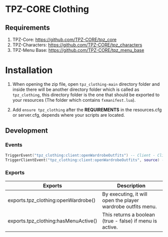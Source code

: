# TPZ-CORE Clothing

## Requirements

1. TPZ-Core: https://github.com/TPZ-CORE/tpz_core
2. TPZ-Characters: https://github.com/TPZ-CORE/tpz_characters
4. TPZ-Menu Base: https://github.com/TPZ-CORE/tpz_menu_base

# Installation

1. When opening the zip file, open `tpz_clothing-main` directory folder and inside there will be another directory folder which is called as `tpz_clothing`, this directory folder is the one that should be exported to your resources (The folder which contains `fxmanifest.lua`).

2. Add `ensure tpz_clothing` after the **REQUIREMENTS** in the resources.cfg or server.cfg, depends where your scripts are located.

## Development

### Events 

```lua
TriggerEvent("tpz_clothing:client:openWardrobeOutfits") -- Client - Client
TriggerClientEvent("tpz_clothing:client:openWardrobeOutfits", source) -- Server > Client
```

### Exports

| Exports                              | Description                                                  |
|--------------------------------------|--------------------------------------------------------------|
| exports.tpz_clothing:openWardrobe()  | By executing, it will open the player wardrobe outfits menu. | 
| exports.tpz_clothing:hasMenuActive() | This returns a boolean (true - false) if menu is active.     |